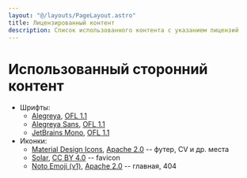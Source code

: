 ```yaml
---
layout: "@/layouts/PageLayout.astro"
title: Лицензированный контент
description: Список использованного контента с указанием лицензий
---
```


# Использованный сторонний контент

- Шрифты:
  - [Alegreya](https://huertatipografica.com/en/fonts/alegreya-ht-pro), [OFL 1.1](https://openfontlicense.org/)
  - [Alegreya Sans](https://huertatipografica.com/en/fonts/alegreya-sans-ht), [OFL 1.1](https://openfontlicense.org/)
  - [JetBrains Mono](https://www.jetbrains.com/lp/mono/), [OFL 1.1](https://github.com/JetBrains/JetBrainsMono/blob/master/OFL.txt)
- Иконки:
  - [Material Design Icons](https://github.com/Templarian/MaterialDesign), [Apache 2.0](https://github.com/Templarian/MaterialDesign/blob/master/LICENSE) -- футер, CV и др. места
  - [Solar](https://www.figma.com/community/file/1166831539721848736/solar-icons-set), [CC BY 4.0](https://creativecommons.org/licenses/by/4.0/) -- favicon
  - [Noto Emoji (v1)](https://github.com/googlefonts/noto-emoji), [Apache 2.0](https://github.com/googlefonts/noto-emoji/blob/main/svg/LICENSE) -- главная, 404
